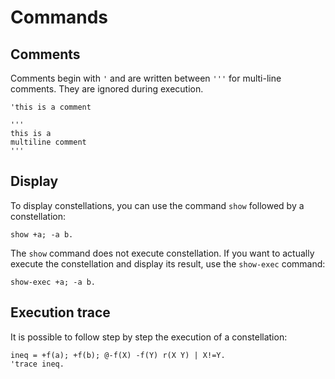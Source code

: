 # Commands

## Comments

Comments begin with `'` and are written between `'''` for multi-line comments.
They are ignored during execution.

```
'this is a comment

'''
this is a
multiline comment
'''
```

## Display

To display constellations, you can use the command `show` followed by a
constellation:

```
show +a; -a b.
```

The `show` command does not execute constellation. If you want to actually
execute the constellation and display its result, use the `show-exec` command:

```
show-exec +a; -a b.
```

## Execution trace

It is possible to follow step by step the execution of a constellation:

```
ineq = +f(a); +f(b); @-f(X) -f(Y) r(X Y) | X!=Y.
'trace ineq.
```
